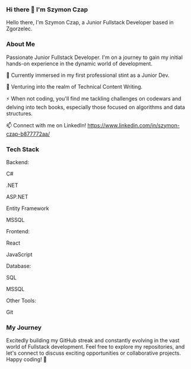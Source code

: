 ### Hi there 👋 I'm Szymon Czap

Hello there, I'm Szymon Czap, a Junior Fullstack Developer based in Zgorzelec.

### About Me
Passionate Junior Fullstack Developer. I'm on a journey to gain my initial hands-on experience in the dynamic world of development.

🔭 Currently immersed in my first professional stint as a Junior Dev.

🌱 Venturing into the realm of Technical Content Writing.

⚡ When not coding, you'll find me tackling challenges on codewars and delving into tech books, especially those focused on algorithms and data structures.

📫 Connect with me on LinkedIn!
https://www.linkedin.com/in/szymon-czap-b877772aa/

### Tech Stack

Backend:

C#

.NET

ASP.NET

Entity Framework

MSSQL

Frontend:

React

JavaScript

Database:

SQL

MSSQL

Other Tools:

Git

### My Journey
Excitedly building my GitHub streak and constantly evolving in the vast world of Fullstack development.
Feel free to explore my repositories, and let's connect to discuss exciting opportunities or collaborative projects. Happy coding! 🚀
